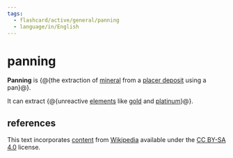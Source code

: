 ```yaml
---
tags:
  - flashcard/active/general/panning
  - language/in/English
---
```


# panning

__Panning__ is {@{the extraction of [mineral](mineral.md) from a [placer deposit](placer%20deposit.md) using a pan}@}.

It can extract {@{unreactive [elements](element.md) like [gold](gold.md) and [platinum](platinum.md)}@}.

## references

This text incorporates [content](https://en.wikipedia.org/wiki/panning) from [Wikipedia](Wikipedia.md) available under the [CC BY-SA 4.0](https://creativecommons.org/licenses/by-sa/4.0/) license.
